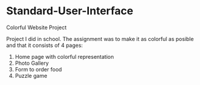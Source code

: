 # Standard-User-Interface
Colorful Website Project

Project I did in school. The assignment was to make it as colorful as posible and that it consists of 4 pages:
1. Home page with colorful representation
2. Photo Gallery
3. Form to order food
4. Puzzle game
